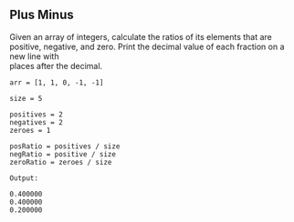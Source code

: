 ## Plus Minus

Given an array of integers, calculate the ratios of its elements that are positive,
negative, and zero. Print the decimal value of each fraction on a new line with  
places after the decimal.

```
arr = [1, 1, 0, -1, -1]

size = 5

positives = 2
negatives = 2
zeroes = 1

posRatio = positives / size
negRatio = positive / size
zeroRatio = zeroes / size

Output:

0.400000
0.400000
0.200000
```
